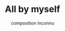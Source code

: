 ---
layout: "layouts/playing.html"
tags: "scores"
title: "All by myself"
author: "composition inconnu"
style: "pop"
mei_file: "./AllByMyself.mei"
---